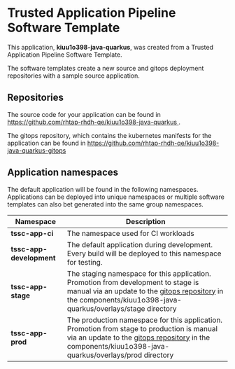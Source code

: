 # Trusted Application Pipeline Software Template

This application, **kiuu1o398-java-quarkus**, was created from a Trusted Application Pipeline Software Template.

The software templates create a new source and gitops deployment repositories with a sample source application. 

## Repositories

The source code for your application can be found in [https://github.com/rhtap-rhdh-qe/kiuu1o398-java-quarkus ](https://github.com/rhtap-rhdh-qe/kiuu1o398-java-quarkus ).
 
The gitops repository, which contains the kubernetes manifests for the application can be found in 
[https://github.com/rhtap-rhdh-qe/kiuu1o398-java-quarkus-gitops ](https://github.com/rhtap-rhdh-qe/kiuu1o398-java-quarkus-gitops ) 

## Application namespaces 

The default application will be found in the following namespaces. Applications can be deployed into unique namespaces or multiple software templates can also bet generated into the same group namespaces.  

|  Namespace   |  Description   |  
| -------- | -------- |
| **tssc-app-ci** | The namespace used for CI workloads |
| **tssc-app-development** | The default application during development. Every build will be deployed to this namespace for testing. |
| **tssc-app-stage** | The staging namespace for this application. Promotion from development to stage is manual via an update to the [gitops repository](https://github.com/rhtap-rhdh-qe/kiuu1o398-java-quarkus-gitops ) in the components/kiuu1o398-java-quarkus/overlays/stage directory |
| **tssc-app-prod** | The production namespace for this application. Promotion from stage to production is manual via an update to the [gitops repository](https://github.com/rhtap-rhdh-qe/kiuu1o398-java-quarkus-gitops ) in the components/kiuu1o398-java-quarkus/overlays/prod directory |